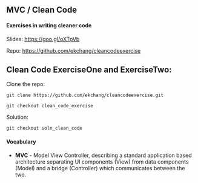 ## MVC / Clean Code
#### Exercises in writing cleaner code

Slides: https://goo.gl/oXTpVb

Repo: https://github.com/ekchang/cleancodeexercise

## Clean Code ExerciseOne and ExerciseTwo:

Clone the repo:

```
git clone https://github.com/ekchang/cleancodeexercise.git

git checkout clean_code_exercise
```

Solution:
```
git checkout soln_clean_code
```


#### Vocabulary

- **MVC** - Model View Controller, describing a standard application based architecture separating UI components (View) from data components (Model) and a bridge (Controller) which communicates between the two.
